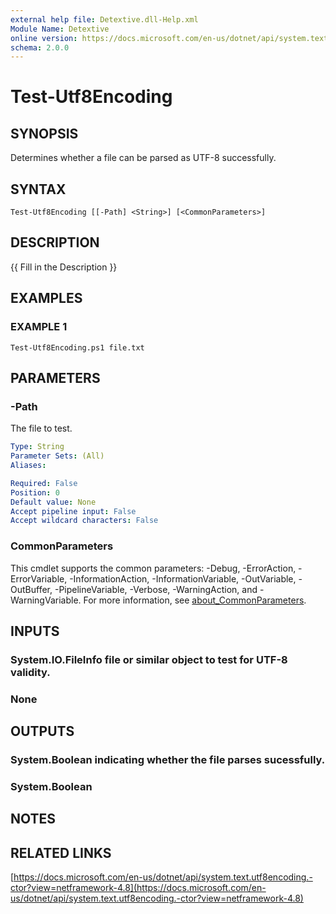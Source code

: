 ```yaml
---
external help file: Detextive.dll-Help.xml
Module Name: Detextive
online version: https://docs.microsoft.com/en-us/dotnet/api/system.text.utf8encoding.-ctor?view=netframework-4.8
schema: 2.0.0
---
```


# Test-Utf8Encoding

## SYNOPSIS
Determines whether a file can be parsed as UTF-8 successfully.

## SYNTAX

```
Test-Utf8Encoding [[-Path] <String>] [<CommonParameters>]
```

## DESCRIPTION
{{ Fill in the Description }}

## EXAMPLES

### EXAMPLE 1
```
Test-Utf8Encoding.ps1 file.txt
```

## PARAMETERS

### -Path
The file to test.

```yaml
Type: String
Parameter Sets: (All)
Aliases:

Required: False
Position: 0
Default value: None
Accept pipeline input: False
Accept wildcard characters: False
```

### CommonParameters
This cmdlet supports the common parameters: -Debug, -ErrorAction, -ErrorVariable, -InformationAction, -InformationVariable, -OutVariable, -OutBuffer, -PipelineVariable, -Verbose, -WarningAction, and -WarningVariable. For more information, see [about_CommonParameters](http://go.microsoft.com/fwlink/?LinkID=113216).

## INPUTS

### System.IO.FileInfo file or similar object to test for UTF-8 validity.
### None

## OUTPUTS

### System.Boolean indicating whether the file parses sucessfully.
### System.Boolean

## NOTES

## RELATED LINKS

[https://docs.microsoft.com/en-us/dotnet/api/system.text.utf8encoding.-ctor?view=netframework-4.8](https://docs.microsoft.com/en-us/dotnet/api/system.text.utf8encoding.-ctor?view=netframework-4.8)

